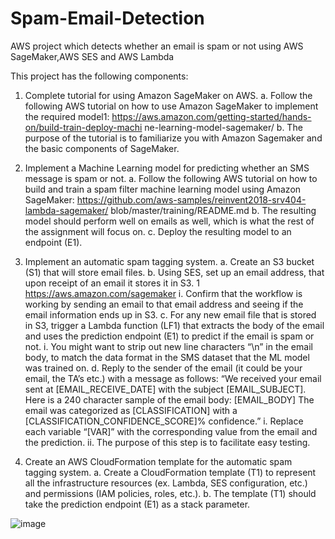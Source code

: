 # Spam-Email-Detection

AWS project which detects whether an email is spam or not using AWS SageMaker,AWS SES and AWS Lambda

This project has the following components:

1.  Complete tutorial for using Amazon SageMaker on AWS. a. Follow the following AWS tutorial on how to use Amazon SageMaker to implement the required model1: https://aws.amazon.com/getting-started/hands-on/build-train-deploy-machi ne-learning-model-sagemaker/ b. The purpose of the tutorial is to familiarize you with Amazon Sagemaker and the basic components of SageMaker.

2. Implement a Machine Learning model for predicting whether an SMS message is spam or not. a. Follow the following AWS tutorial on how to build and train a spam filter machine learning model using Amazon SageMaker: https://github.com/aws-samples/reinvent2018-srv404-lambda-sagemaker/ blob/master/training/README.md b. The resulting model should perform well on emails as well, which is what the rest of the assignment will focus on. c. Deploy the resulting model to an endpoint (E1).

3. Implement an automatic spam tagging system. a. Create an S3 bucket (S1) that will store email files. b. Using SES, set up an email address, that upon receipt of an email it stores it in S3. 1 https://aws.amazon.com/sagemaker i. Confirm that the workflow is working by sending an email to that email address and seeing if the email information ends up in S3. c. For any new email file that is stored in S3, trigger a Lambda function (LF1) that extracts the body of the email and uses the prediction endpoint (E1) to predict if the email is spam or not. i. You might want to strip out new line characters “\n” in the email body, to match the data format in the SMS dataset that the ML model was trained on. d. Reply to the sender of the email (it could be your email, the TA’s etc.) with a message as follows: “We received your email sent at [EMAIL_RECEIVE_DATE] with the subject [EMAIL_SUBJECT]. Here is a 240 character sample of the email body: [EMAIL_BODY] The email was categorized as [CLASSIFICATION] with a [CLASSIFICATION_CONFIDENCE_SCORE]% confidence.” i. Replace each variable “[VAR]” with the corresponding value from the email and the prediction. ii. The purpose of this step is to facilitate easy testing.

4. Create an AWS CloudFormation template for the automatic spam tagging system. a. Create a CloudFormation template (T1) to represent all the infrastructure resources (ex. Lambda, SES configuration, etc.) and permissions (IAM policies, roles, etc.). b. The template (T1) should take the prediction endpoint (E1) as a stack parameter.

![image](https://user-images.githubusercontent.com/60538557/205377729-c7640c8e-c369-40b6-8933-358b6b832709.png)

